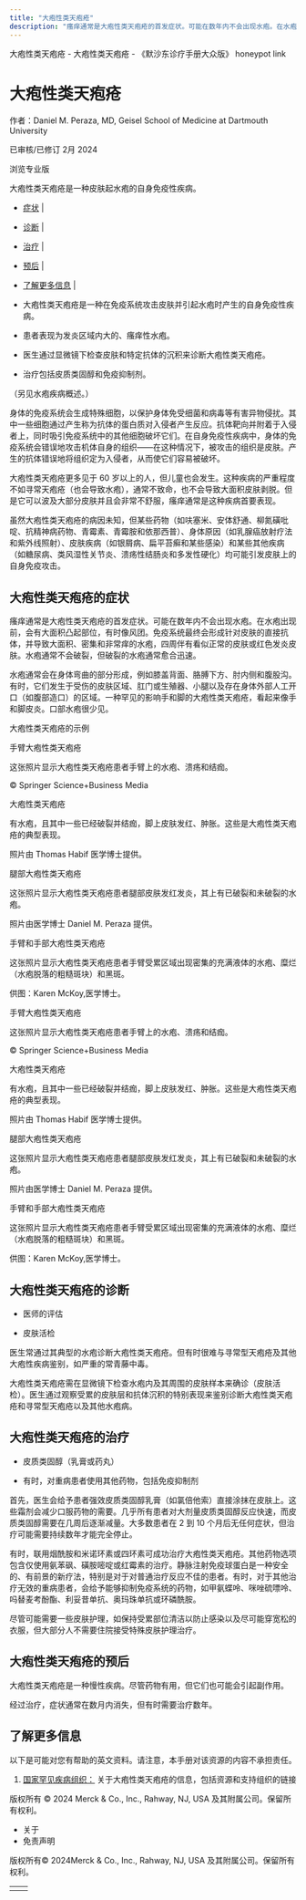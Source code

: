 ```yaml
---
title: "大疱性类天疱疮"
description: "瘙痒通常是大疱性类天疱疮的首发症状。可能在数年内不会出现水疱。在水疱出现前，会有大面积凸起部位，有时像风团。免疫系统最终会形成针对皮肤的直接抗体，并导致大面积、密集和非常痒的水疱，四周伴有看似正常的皮肤或红色发炎皮肤。水疱通常不会破裂，但破裂的水疱通常愈合迅速。"
---
```


﻿大疱性类天疱疮 \- 大疱性类天疱疮 \- 《默沙东诊疗手册大众版》 honeypot link

# 大疱性类天疱疮

作者：Daniel M. Peraza, MD, Geisel School of Medicine at Dartmouth University

已审核/已修订 2月 2024

浏览专业版

大疱性类天疱疮是一种皮肤起水疱的自身免疫性疾病。

- [症状](#症状_v32147172_zh) \|
- [诊断](#诊断_v792640_zh) \|
- [治疗](#治疗_v32147182_zh) \|
- [预后](#预后_v8949638_zh) \|
- [了解更多信息](#了解更多信息_v49767238_zh) \|

- 大疱性类天疱疮是一种在免疫系统攻击皮肤并引起水疱时产生的自身免疫性疾病。

- 患者表现为发炎区域内大的、瘙痒性水疱。

- 医生通过显微镜下检查皮肤和特定抗体的沉积来诊断大疱性类天疱疮。

- 治疗包括皮质类固醇和免疫抑制剂。


（另见水疱疾病概述。）

身体的免疫系统会生成特殊细胞，以保护身体免受细菌和病毒等有害异物侵扰。其中一些细胞通过产生称为抗体的蛋白质对入侵者产生反应。抗体靶向并附着于入侵者上，同时吸引免疫系统中的其他细胞破坏它们。在自身免疫性疾病中，身体的免疫系统会错误地攻击机体自身的组织——在这种情况下，被攻击的组织是皮肤。产生的抗体错误地将组织定为入侵者，从而使它们容易被破坏。

大疱性类天疱疮更多见于 60 岁以上的人，但儿童也会发生。这种疾病的严重程度不如寻常天疱疮（也会导致水疱），通常不致命，也不会导致大面积皮肤剥脱。但是它可以波及大部分皮肤并且会非常不舒服，瘙痒通常是这种疾病首要表现。

虽然大疱性类天疱疮的病因未知，但某些药物（如呋塞米、安体舒通、柳氮磺吡啶、抗精神病药物、青霉素、青霉胺和依那西普）、身体原因（如乳腺癌放射疗法和紫外线照射）、皮肤疾病（如银屑病、扁平苔癣和某些感染）和某些其他疾病（如糖尿病、类风湿性关节炎、溃疡性结肠炎和多发性硬化）均可能引发皮肤上的自身免疫攻击。

## 大疱性类天疱疮的症状

瘙痒通常是大疱性类天疱疮的首发症状。可能在数年内不会出现水疱。在水疱出现前，会有大面积凸起部位，有时像风团。免疫系统最终会形成针对皮肤的直接抗体，并导致大面积、密集和非常痒的水疱，四周伴有看似正常的皮肤或红色发炎皮肤。水疱通常不会破裂，但破裂的水疱通常愈合迅速。

水疱通常会在身体弯曲的部分形成，例如膝盖背面、胳膊下方、肘内侧和腹股沟。有时，它们发生于受伤的皮肤区域、肛门或生殖器、小腿以及存在身体外部人工开口（如腹部造口）的区域。一种罕见的影响手和脚的大疱性类天疱疮，看起来像手和脚皮炎。口部水疱很少见。

大疱性类天疱疮的示例



手臂大疱性类天疱疮

这张照片显示大疱性类天疱疮患者手臂上的水疱、溃疡和结痂。

© Springer Science+Business Media



大疱性类天疱疮

有水疱，且其中一些已经破裂并结痂，脚上皮肤发红、肿胀。这些是大疱性类天疱疮的典型表现。

照片由 Thomas Habif 医学博士提供。



腿部大疱性类天疱疮

这张照片显示大疱性类天疱疮患者腿部皮肤发红发炎，其上有已破裂和未破裂的水疱。

照片由医学博士 Daniel M. Peraza 提供。



手臂和手部大疱性类天疱疮

这张照片显示大疱性类天疱疮患者手臂受累区域出现密集的充满液体的水疱、糜烂（水疱脱落的粗糙斑块）和黑斑。

供图：Karen McKoy,医学博士。



手臂大疱性类天疱疮

这张照片显示大疱性类天疱疮患者手臂上的水疱、溃疡和结痂。

© Springer Science+Business Media



大疱性类天疱疮

有水疱，且其中一些已经破裂并结痂，脚上皮肤发红、肿胀。这些是大疱性类天疱疮的典型表现。

照片由 Thomas Habif 医学博士提供。



腿部大疱性类天疱疮

这张照片显示大疱性类天疱疮患者腿部皮肤发红发炎，其上有已破裂和未破裂的水疱。

照片由医学博士 Daniel M. Peraza 提供。



手臂和手部大疱性类天疱疮

这张照片显示大疱性类天疱疮患者手臂受累区域出现密集的充满液体的水疱、糜烂（水疱脱落的粗糙斑块）和黑斑。

供图：Karen McKoy,医学博士。

## 大疱性类天疱疮的诊断

- 医师的评估

- 皮肤活检


医生常通过其典型的水疱诊断大疱性类天疱疮。但有时很难与寻常型天疱疮及其他大疱性疾病鉴别，如严重的常青藤中毒。

大疱性类天疱疮需在显微镜下检查水疱内及其周围的皮肤样本来确诊（皮肤活检）。医生通过观察受累的皮肤层和抗体沉积的特别表现来鉴别诊断大疱性类天疱疮和寻常型天疱疮以及其他水疱病。

## 大疱性类天疱疮的治疗

- 皮质类固醇（乳膏或药丸）

- 有时，对重病患者使用其他药物，包括免疫抑制剂


首先，医生会给予患者强效皮质类固醇乳膏（如氯倍他索）直接涂抹在皮肤上。这些霜剂会减少口服药物的需要。几乎所有患者对大剂量皮质类固醇反应快速，而皮质类固醇需要在几周后逐渐减量。大多数患者在 2 到 10 个月后无任何症状，但治疗可能需要持续数年才能完全停止。

有时，联用烟酰胺和米诺环素或四环素可成功治疗大疱性类天疱疮。其他药物选项包含仅使用氨苯砜、磺胺嘧啶或红霉素的治疗。静脉注射免疫球蛋白是一种安全的、有前景的新疗法，特别是对于对普通治疗反应不佳的患者。有时，对于其他治疗无效的重病患者，会给予能够抑制免疫系统的药物，如甲氨蝶呤、咪唑硫嘌呤、吗替麦考酚酯、利妥昔单抗、奥玛珠单抗或环磷酰胺。

尽管可能需要一些皮肤护理，如保持受累部位清洁以防止感染以及尽可能穿宽松的衣服，但大部分人不需要住院接受特殊皮肤护理治疗。

## 大疱性类天疱疮的预后

大疱性类天疱疮是一种慢性疾病。尽管药物有用，但它们也可能会引起副作用。

经过治疗，症状通常在数月内消失，但有时需要治疗数年。

## 了解更多信息

以下是可能对您有帮助的英文资料。请注意，本手册对该资源的内容不承担责任。

1. [国家罕见疾病组织：](https://rarediseases.org/rare-diseases/bullous-pemphigoid/) 关于大疱性类天疱疮的信息，包括资源和支持组织的链接




版权所有 © 2024
Merck & Co., Inc., Rahway, NJ, USA 及其附属公司。保留所有权利。

- 关于
- 免责声明

版权所有© 2024Merck & Co., Inc., Rahway, NJ, USA 及其附属公司。保留所有权利。

|     |     |
| --- | --- |
|  |  |